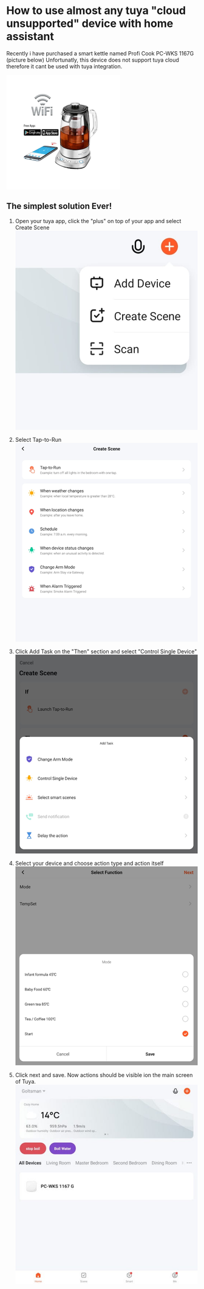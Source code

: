 # How to use almost any tuya "cloud unsupported" device with home assistant


Recently i have purchased a smart kettle named Profi Cook PC-WKS 1167G (picture below)
Unfortunatly, this device does not support tuya cloud therefore it cant be used with tuya integration.

![alt proficook](https://github.com/dimagoltsman/homeassistant-with-unsupported-tuya/blob/master/kettle.png?raw=true)


## The simplest solution Ever!

1. Open your tuya app, click the "plus" on top of your app and select Create Scene
![alt plus](https://github.com/dimagoltsman/homeassistant-with-unsupported-tuya/blob/master/plus.jpeg?raw=true)

2. Select Tap-to-Run
![alt plus](https://github.com/dimagoltsman/homeassistant-with-unsupported-tuya/blob/master/ttr.jpeg?raw=true)

3. Click Add Task on the "Then" section and select "Control Single Device"
![alt plus](https://github.com/dimagoltsman/homeassistant-with-unsupported-tuya/blob/master/single.jpeg?raw=true)

4. Select your device and choose action type and action itself
![alt plus](https://github.com/dimagoltsman/homeassistant-with-unsupported-tuya/blob/master/action.jpeg?raw=true)

5. Click next and save. Now actions should be visible ion the main screen of Tuya.
   ![alt plus](https://github.com/dimagoltsman/homeassistant-with-unsupported-tuya/blob/master/tuyafin.jpeg?raw=true)
